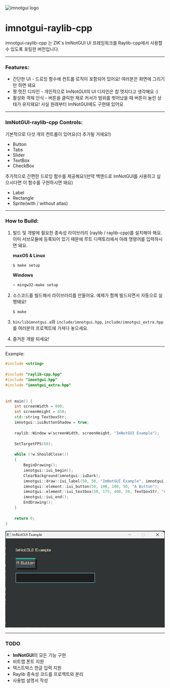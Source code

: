 ![imnotgui logo](https://TandyRum1024.github.io/imnotgui_huge.png)

# imnotgui-raylib-cpp

imnotgui-raylib-cpp 는 ZIK's ImNotGUI UI 프레임워크를 Raylib-cpp에서 사용할 수 있도록 포팅한 버전입니다.

---

### Features:

* 간단한 UI - 드로잉 함수에 컨트롤 로직이 포함되어 있어요! 여러분은 화면에 그리기만 하면 돼요
* 짱 멋진 디자인 - 개인적으로 ImNotGUI의 UI 디자인은 참 멋지다고 생각해요 :)
* 활성화 객체 인식 - 버튼을 클릭한 채로 커서가 범위를 벗어났을 때 버튼이 눌린 상태가 유지돼요! 사실 원래부터 ImNotGUI에도 구현돼 있어요

---

### ImNotGUI-raylib-cpp Controls:

기본적으로 다섯 개의 컨트롤이 있어요(더 추가될 거에요!)

* Button
* Tabs
* Slider
* TextBox
* CheckBox

추가적으로 간편한 드로잉 함수를 제공해요!(만약 백엔드로 ImNotGUI를 사용하고 싶으시다면 이 함수를 구현하시면 돼요)

- Label
- Rectangle
- Sprite(with / without atlas)

---

### How to Build:

1. 빌드 및 개발에 필요한 종속성 라이브러리 (raylib / raylib-cpp)를 설치해야 해요. 이미 서브모듈에 등록되어 있기 때문에 루트 디렉토리에서 아래 명령어를 입력하시면 돼요.

   **maxOS & Linux**

   ```bash
   $ make setup
   ```

   **Windows**

   ```powershell
   > mingw32-make setup
   ```

2. 소스코드를 빌드해서 라이브러리를 만들어요. 예제가 함께 빌드되면서 자동으로 실행돼요!

   ```bash
   $ make
   ```

3. `bin/libimnotgui.a`와 `include/imnotgui.hpp`, `include/imnotgui_extra.hpp`를 여러분의 프로젝트에 가져다 놓으세요.

4. 즐거운 개발 되세요!

---

Example:

```cpp
#include <string>

#include "raylib-cpp.hpp"
#include "imnotgui.hpp"
#include "imnotgui_extra.hpp"


int main() {
    int screenWidth = 800;
    int screenHeight = 450;
    std::string TextboxStr;
    imnotgui::iuiButtonShadow = true;

    raylib::Window w(screenWidth, screenHeight, "ImNotGUI Example");

    SetTargetFPS(60);
    
    while (!w.ShouldClose())
    {
        BeginDrawing();
        imnotgui::iui_begin();
        ClearBackground(imnotgui::iuDark);
        imnotgui::draw::iui_label(50, 50, "ImNotGUI Example", imnotgui::iuCream);
        imnotgui::element::iui_button(50, 100, 100, 50, "A Button");
        imnotgui::element::iui_textbox(50, 175, 400, 50, TextboxStr, "A Textbox");
        imnotgui::iui_end();
        EndDrawing();
    }

    return 0;
}
```

![ex1](example1.png)

---

### TODO

- **ImNotGUI**의 모든 기능 구현
- 비트맵 폰트 지원
- 텍스트박스 한글 입력 지원
- Raylib 종속성 코드를 프로젝트와 분리
- 사용법 설명서 작성
